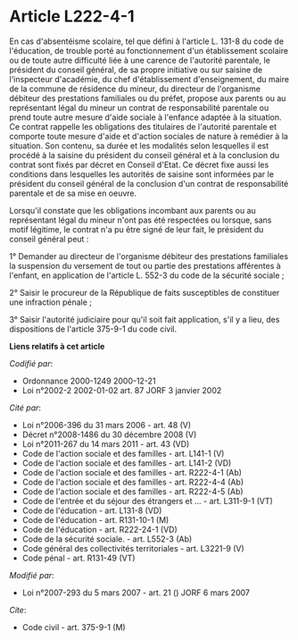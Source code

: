# Article L222-4-1

En cas d'absentéisme scolaire, tel que défini à l'article L. 131-8 du code de l'éducation, de trouble porté au fonctionnement
d'un établissement scolaire ou de toute autre difficulté liée à une carence de l'autorité parentale, le président du conseil
général, de sa propre initiative ou sur saisine de l'inspecteur d'académie, du chef d'établissement d'enseignement, du maire
de la commune de résidence du mineur, du directeur de l'organisme débiteur des prestations familiales ou du préfet, propose
aux parents ou au représentant légal du mineur un contrat de responsabilité parentale ou prend toute autre mesure d'aide
sociale à l'enfance adaptée à la situation. Ce contrat rappelle les obligations des titulaires de l'autorité parentale et
comporte toute mesure d'aide et d'action sociales de nature à remédier à la situation. Son contenu, sa durée et les modalités
selon lesquelles il est procédé à la saisine du président du conseil général et à la conclusion du contrat sont fixés par
décret en Conseil d'Etat. Ce décret fixe aussi les conditions dans lesquelles les autorités de saisine sont informées par le
président du conseil général de la conclusion d'un contrat de responsabilité parentale et de sa mise en oeuvre.

Lorsqu'il constate que les obligations incombant aux parents ou au représentant légal du mineur n'ont pas été respectées ou
lorsque, sans motif légitime, le contrat n'a pu être signé de leur fait, le président du conseil général peut :

1° Demander au directeur de l'organisme débiteur des prestations familiales la suspension du versement de tout ou partie des
prestations afférentes à l'enfant, en application de l'article L. 552-3 du code de la sécurité sociale ;

2° Saisir le procureur de la République de faits susceptibles de constituer une infraction pénale ;

3° Saisir l'autorité judiciaire pour qu'il soit fait application, s'il y a lieu, des dispositions de l'article 375-9-1 du
code civil.

**Liens relatifs à cet article**

_Codifié par_:

  - Ordonnance 2000-1249 2000-12-21
  - Loi n°2002-2 2002-01-02 art. 87 JORF 3 janvier 2002

_Cité par_:

  - Loi n°2006-396 du 31 mars 2006 - art. 48 (V)
  - Décret n°2008-1486 du 30 décembre 2008 (V)
  - Loi n°2011-267 du 14 mars 2011 - art. 43 (VD)
  - Code de l'action sociale et des familles - art. L141-1 (V)
  - Code de l'action sociale et des familles - art. L141-2 (VD)
  - Code de l'action sociale et des familles - art. R222-4-1 (Ab)
  - Code de l'action sociale et des familles - art. R222-4-4 (Ab)
  - Code de l'action sociale et des familles - art. R222-4-5 (Ab)
  - Code de l'entrée et du séjour des étrangers et ... - art. L311-9-1 (VT)
  - Code de l'éducation - art. L131-8 (VD)
  - Code de l'éducation - art. R131-10-1 (M)
  - Code de l'éducation - art. R222-24-1 (VD)
  - Code de la sécurité sociale. - art. L552-3 (Ab)
  - Code général des collectivités territoriales - art. L3221-9 (V)
  - Code pénal - art. R131-49 (VT)

_Modifié par_:

  - Loi n°2007-293 du 5 mars 2007 - art. 21 () JORF 6 mars 2007

_Cite_:

  - Code civil - art. 375-9-1 (M)
